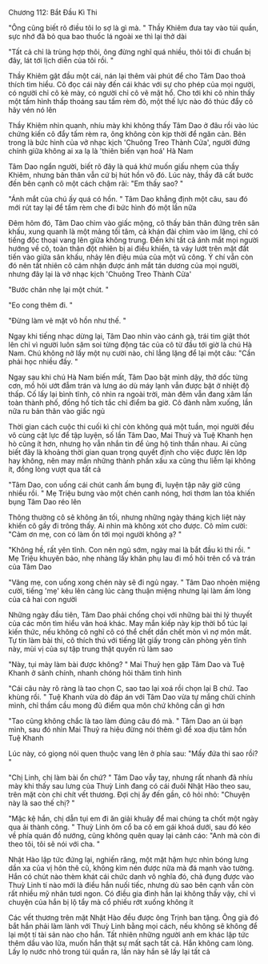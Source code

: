 




Chương 112: Bắt Đầu Kì Thi

"Ông cũng biết rõ điều tôi lo sợ là gì mà. " Thầy Khiêm đưa tay vào túi quần, sực nhớ đã bỏ qua bao thuốc lá ngoài xe thì lại thở dài

"Tất cả chỉ là trùng hợp thôi, ông đừng nghĩ quá nhiều, thôi tôi đi chuẩn bị đây, lát tới lịch diễn của tôi rồi. "

Thầy Khiêm gật đầu một cái, nán lại thêm vài phút để cho Tâm Dao thoả thích tìm hiểu. Cô đọc cái này đến cái khác với sự cho phép của mọi người, có người chỉ cô kẻ mày, có người chỉ cô vẽ mặt hổ. Cho tới khi cô nhìn thấy một tấm hình thấp thoáng sau tấm rèm đỏ, một thế lực nào đó thúc đẩy cô hãy vén nó lên

Thầy Khiêm nhìn quanh, nhíu mày khi không thấy Tâm Dao ở đâu rồi vào lúc chứng kiến cô đẩy tấm rèm ra, ông không còn kịp thời để ngăn cản. Bên trong là bức hình của vở nhạc kịch 'Chuông Treo Thành Cửa', người đứng chính giữa không ai xa lạ là 'thiên biến vạn hoá' Hà Nam

Tâm Dao ngẩn người, biết rõ đây là quá khứ muốn giấu nhẹm của thầy Khiêm, nhưng bản thân vẫn cứ bị hút hồn vô đó. Lúc này, thầy đã cất bước đến bên cạnh cô một cách chậm rãi: "Em thấy sao? "

"Ánh mắt của chú ấy quá có hồn. " Tâm Dao khẳng định một câu, sau đó mới rút tay lại để tấm rèm che đi bức hình đó một lần nữa

Đêm hôm đó, Tâm Dao chìm vào giấc mộng, cô thấy bản thân đứng trên sân khấu, xung quanh là một mảng tối tâm, cả khán đài chìm vào im lặng, chỉ có tiếng độc thoại vang lên giữa không trung. Đến khi tất cả ánh mắt mọi người hướng về cô, toàn thân đột nhiên bị ai điều khiển, tà váy lướt trên mặt đất tiến vào giữa sân khấu, nhảy lên điệu múa của một vũ công. Ý chí vẫn còn đó nên tất nhiên cô cảm nhận được ánh mắt tán dương của mọi người, nhưng đây lại là vở nhạc kịch 'Chuông Treo Thành Cửa'

"Bước chân nhẹ lại một chút. "

"Eo cong thêm đi. "

"Đừng làm vẻ mặt vô hồn như thế. "

Ngay khi tiếng nhạc dừng lại, Tâm Dao nhìn vào cánh gà, trái tim giật thót lên chỉ vì người luôn săm soi từng động tác của cô từ đầu tới giờ là chú Hà Nam. Chú không nở lấy một nụ cười nào, chỉ lẳng lặng để lại một câu: "Cần phải học nhiều đấy. "

Ngay sau khi chú Hà Nam biến mất, Tâm Dao bật mình dậy, thở dốc từng cơn, mồ hôi ướt đẫm trán và lưng áo dù máy lạnh vẫn được bật ở nhiệt độ thấp. Cố lấy lại bình tĩnh, cô nhìn ra ngoài trời, màn đêm vẫn đang xâm lấn toàn thành phố, đồng hồ tích tắc chỉ điểm ba giờ. Cô đành nằm xuống, lần nữa ru bản thân vào giấc ngủ

Thời gian cách cuộc thi cuối kì chỉ còn không quá một tuần, mọi người đều vô cùng cật lực để tập luyện, số lần Tâm Dao, Mai Thuỷ và Tuệ Khanh hẹn hò cũng ít hơn, nhưng họ vẫn nhắn tin để ủng hộ tinh thần nhau. Ai cũng biết đây là khoảng thời gian quan trọng quyết định cho việc được lên lớp hay không, nên may mắn những thành phần xấu xa cũng thu liễm lại không ít, đồng lòng vượt qua tất cả

"Tâm Dao, con uống cái chút canh ấm bụng đi, luyện tập nãy giờ cũng nhiều rồi. " Mẹ Triệu bưng vào một chén canh nóng, hơi thơm lan tỏa khiến bụng Tâm Dao réo lên


Thông thường cô sẽ không ăn tối, nhưng những ngày tháng kịch liệt này khiến cô gầy đi trông thấy. Ai nhìn mà không xót cho được. Cô mỉm cười: "Cảm ơn mẹ, con có làm ồn tới mọi người không ạ? "

"Không hề, rất yên tĩnh. Con nên ngủ sớm, ngày mai là bắt đầu kì thi rồi. " Mẹ Triệu khuyên bảo, nhẹ nhàng lấy khăn phụ lau đi mồ hôi trên cổ và trán của Tâm Dao

"Vâng mẹ, con uống xong chén này sẽ đi ngủ ngay. " Tâm Dao nhoẻn miệng cười, tiếng 'mẹ' kêu lên càng lúc càng thuận miệng nhưng lại làm ấm lòng của cả hai con người



Những ngày đầu tiên, Tâm Dao phải chống chọi với những bài thi lý thuyết của các môn tìm hiểu văn hoá khác. May mắn kiếp này kịp thời bổ túc lại kiến thức, nếu không cô nghĩ cô có thể chết dần chết mòn vì nợ môn mất. Tự tin làm bài thi, cô thích thú với tiếng lật giấy trong căn phòng yên tĩnh này, mùi vị của sự tập trung thật quyến rũ làm sao

"Này, tụi mày làm bài được không? " Mai Thuỷ hẹn gặp Tâm Dao và Tuệ Khanh ở sảnh chính, nhanh chóng hỏi thăm tình hình

"Cái câu này rõ ràng là tao chọn C, sao tao lại xoá rồi chọn lại B chứ. Tao khùng rồi. " Tuệ Khanh vừa dò đáp án với Tâm Dao vừa tự mắng chửi chính mình, chỉ thầm cầu mong đủ điểm qua môn chứ không cần gì hơn

"Tao cũng không chắc là tao làm đúng câu đó mà. " Tâm Dao an ủi bạn mình, sau đó nhìn Mai Thuỷ ra hiệu đừng nói thêm gì để xoa dịu tâm hồn Tuệ Khanh

Lúc này, có giọng nói quen thuộc vang lên ở phía sau: "Mấy đứa thi sao rồi? "

"Chị Linh, chị làm bài ổn chứ? " Tâm Dao vẫy tay, nhưng rất nhanh đã nhíu mày khi thấy sau lưng của Thuỳ Linh đang có cái đuôi Nhật Hào theo sau, trên mặt còn chi chít vết thương. Đợi chị ấy đến gần, cô hỏi nhỏ: "Chuyện này là sao thế chị? "

"Mặc kệ hắn, chị dẫn tụi em đi ăn giải khuây để mai chúng ta chốt một ngày qua ải thành công. " Thuỳ Linh ôm cổ ba cô em gái khoá dưới, sau đó kéo về phía quán đồ nướng, cũng không quên quay lại cảnh cáo: "Anh mà còn đi theo tôi, tôi sẽ nói với cha. "

Nhật Hào lập tức đứng lại, nghiến răng, một mặt hậm hực nhìn bóng lưng dần xa của vị hôn thê cũ, không kìm nén được nữa mà đá mạnh vào tường. Hắn có chút nào thèm khát cái chức danh vô nghĩa đó, chả đụng được vào Thuỳ Linh tí nào mới là điều hắn nuối tiếc, nhưng dù sao bên cạnh vẫn còn rất nhiều mỹ nhân tươi ngon. Có điều gia đình hắn lại không thấy vậy, chỉ vì chuyện của hắn bị lộ tẩy mà cổ phiếu rớt xuống không ít

Các vết thương trên mặt Nhật Hào đều được ông Trịnh ban tặng. Ông già đó bắt hắn phải làm lành với Thuỳ Linh bằng mọi cách, nếu không sẽ không để lại một tí tài sản nào cho hắn. Tất nhiên những người anh em khác lập tức thêm dầu vào lửa, muốn hắn thật sự mất sạch tất cả. Hắn không cam lòng. Lấy lọ nước nhỏ trong túi quần ra, lần này hắn sẽ lấy lại tất cả




